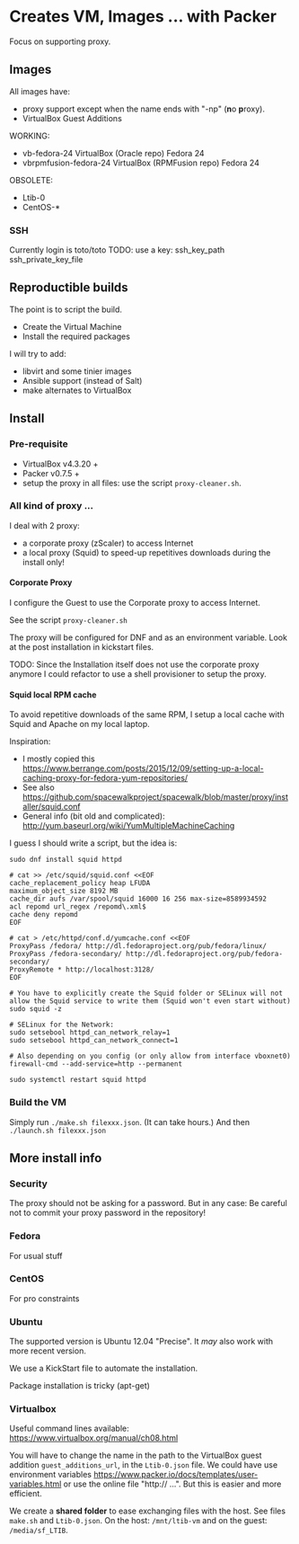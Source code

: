 # Creates VM, Images ... with Packer 

Focus on supporting proxy.

## Images

All images have: 
- proxy support except when the name ends with "-np" (**n**o **p**roxy).
- VirtualBox Guest Additions

WORKING:
- vb-fedora-24 VirtualBox (Oracle repo)  Fedora 24 
- vbrpmfusion-fedora-24 VirtualBox (RPMFusion repo)  Fedora 24 


OBSOLETE:
- Ltib-0
- CentOS-\*

### SSH

Currently login is toto/toto 
TODO: use a key: ssh_key_path ssh_private_key_file

## Reproductible builds

The point is to script the build.
- Create the Virtual Machine
- Install the required packages

I will try to add:
- libvirt and some tinier images
- Ansible support (instead of Salt)
- make alternates to VirtualBox



## Install
### Pre-requisite
 
- VirtualBox v4.3.20 +
- Packer v0.7.5 +
- setup the proxy in all files: use the script `proxy-cleaner.sh`.
 
### All kind of proxy ...

I deal with 2 proxy:
- a corporate proxy (zScaler) to access Internet
- a local proxy (Squid) to speed-up repetitives downloads during the install only!

#### Corporate Proxy

I configure the Guest to use the Corporate proxy to access Internet.

See the script `proxy-cleaner.sh`

The proxy will be configured for DNF and as an environment variable. Look at the post installation in kickstart files.

TODO: Since the Installation itself does not use the corporate proxy anymore I could refactor to use a shell provisioner to setup the proxy.

#### Squid local RPM cache

To avoid repetitive downloads of the same RPM, I setup a local cache with Squid and Apache on my local laptop.

Inspiration:
- I mostly copied this https://www.berrange.com/posts/2015/12/09/setting-up-a-local-caching-proxy-for-fedora-yum-repositories/
- See also https://github.com/spacewalkproject/spacewalk/blob/master/proxy/installer/squid.conf
- General info (bit old and complicated): http://yum.baseurl.org/wiki/YumMultipleMachineCaching

I guess I should write a script, but the idea is:
```
sudo dnf install squid httpd

# cat >> /etc/squid/squid.conf <<EOF
cache_replacement_policy heap LFUDA
maximum_object_size 8192 MB
cache_dir aufs /var/spool/squid 16000 16 256 max-size=8589934592
acl repomd url_regex /repomd\.xml$
cache deny repomd
EOF

# cat > /etc/httpd/conf.d/yumcache.conf <<EOF
ProxyPass /fedora/ http://dl.fedoraproject.org/pub/fedora/linux/
ProxyPass /fedora-secondary/ http://dl.fedoraproject.org/pub/fedora-secondary/
ProxyRemote * http://localhost:3128/
EOF

# You have to explicitly create the Squid folder or SELinux will not allow the Squid service to write them (Squid won't even start without)
sudo squid -z

# SELinux for the Network:
sudo setsebool httpd_can_network_relay=1
sudo setsebool httpd_can_network_connect=1

# Also depending on you config (or only allow from interface vboxnet0)
firewall-cmd --add-service=http --permanent

sudo systemctl restart squid httpd
```

### Build the VM
 
Simply run `./make.sh filexxx.json`. (It can take hours.)
And then `./launch.sh filexxx.json`

## More install info
 
### Security
 
The proxy should not be asking for a password.  But in any case: Be careful not to commit your proxy password in the repository!


### Fedora

For usual stuff

### CentOS

For pro constraints

### Ubuntu

The supported version is Ubuntu 12.04 "Precise".  It *may* also work with more recent version.

We use a KickStart file to automate the installation.

Package installation is tricky (apt-get)

### Virtualbox

Useful command lines available: https://www.virtualbox.org/manual/ch08.html

You will have to change the name in the path to the VirtualBox guest addition `guest_additions_url`, in the `Ltib-0.json` file.
We could have use environment variables https://www.packer.io/docs/templates/user-variables.html or use the online file "http:// ...". But this is easier and more efficient.

We create a **shared folder** to ease exchanging files with the host. See files `make.sh` and `Ltib-0.json`.
On the host: `/mnt/ltib-vm` and on the guest: `/media/sf_LTIB`.


